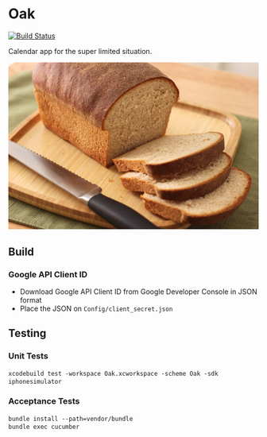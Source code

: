 # Oak

[![Build Status](https://travis-ci.org/thedoritos/Oak.svg?branch=develop)](https://travis-ci.org/thedoritos/Oak)

Calendar app for the super limited situation.

![break](assets/homemade_wheat_bread.jpg)

## Build

### Google API Client ID

- Download Google API Client ID from Google Developer Console in JSON format
- Place the JSON on `Config/client_secret.json`

## Testing

### Unit Tests

```
xcodebuild test -workspace Oak.xcworkspace -scheme Oak -sdk iphonesimulator
```

### Acceptance Tests

```
bundle install --path=vendor/bundle
bundle exec cucumber
```